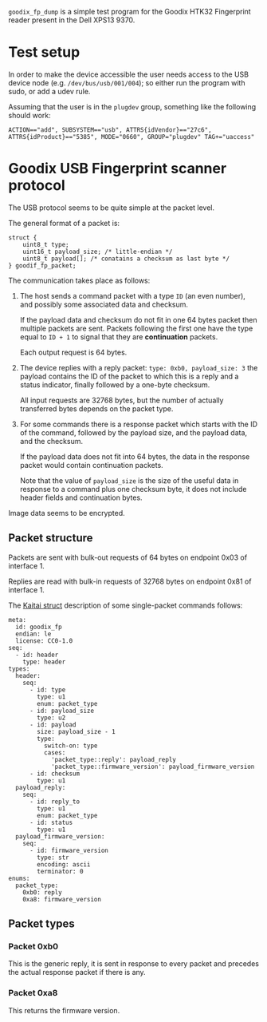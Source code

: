 `goodix_fp_dump` is a simple test program for the Goodix HTK32 Fingerprint reader present in the
Dell XPS13 9370.

# Test setup

In order to make the device accessible the user needs access to the USB device
node (e.g. `/dev/bus/usb/001/004`); so either run the program with sudo, or add
a udev rule.

Assuming that the user is in the `plugdev` group, something like the following
should work:

```
ACTION=="add", SUBSYSTEM=="usb", ATTRS{idVendor}=="27c6", ATTRS{idProduct}=="5385", MODE="0660", GROUP="plugdev" TAG+="uaccess"
```
# Goodix USB Fingerprint scanner protocol

The USB protocol seems to be quite simple at the packet level.

The general format of a packet is:

```
struct {
    uint8_t type;
    uint16_t payload_size; /* little-endian */
    uint8_t payload[]; /* conatains a checksum as last byte */
} goodif_fp_packet;
```

The communication takes place as follows:

1. The host sends a command packet with a type `ID` (an even number), and
   possibly some associated data and checksum.
   
   If the payload data and checksum do not fit in one 64 bytes packet then
   multiple packets are sent. Packets following the first one have the type
   equal to `ID + 1` to signal that they are **continuation** packets.

   Each output request is 64 bytes.

2. The device replies with a reply packet: `type: 0xb0, payload_size: 3` the
   payload contains the ID of the packet to which this is a reply and a status
   indicator, finally followed by a one-byte checksum.
   
   All input requests are 32768 bytes, but the number of actually transferred
   bytes depends on the packet type.

3. For some commands there is a response packet which starts with the ID of the
   command, followed by the payload size, and the payload data, and the
   checksum.
   
   If the payload data does not fit into 64 bytes, the data in the response
   packet would contain continuation packets.

   Note that the value of `payload_size` is the size of the useful data in
   response to a command plus one checksum byte, it does not include header
   fields and continuation bytes.

Image data seems to be encrypted.

## Packet structure

Packets are sent with bulk-out requests of 64 bytes on endpoint 0x03 of interface 1.

Replies are read with bulk-in requests of 32768 bytes on endpoint 0x81 of interface 1.

The [Kaitai struct](http://kaitai.io/) description of some single-packet
commands follows:

```
meta:
  id: goodix_fp
  endian: le
  license: CC0-1.0
seq:
  - id: header
    type: header
types:
  header:
    seq:
      - id: type
        type: u1
        enum: packet_type
      - id: payload_size
        type: u2
      - id: payload
        size: payload_size - 1
        type:
          switch-on: type
          cases:
            'packet_type::reply': payload_reply
            'packet_type::firmware_version': payload_firmware_version
      - id: checksum
        type: u1
  payload_reply:
    seq:
      - id: reply_to
        type: u1
        enum: packet_type
      - id: status
        type: u1
  payload_firmware_version:
    seq:
      - id: firmware_version
        type: str
        encoding: ascii
        terminator: 0
enums:
  packet_type:
    0xb0: reply
    0xa8: firmware_version
```

## Packet types

### Packet 0xb0

This is the generic reply, it is sent in response to every packet and precedes the actual response packet if there is any.

### Packet 0xa8

This returns the firmware version.
